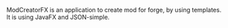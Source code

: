 ModCreatorFX is an application to create mod for forge, by using templates.
It is using JavaFX and JSON-simple.